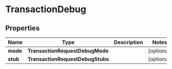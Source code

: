 

# TransactionDebug

## Properties

Name | Type | Description | Notes
------------ | ------------- | ------------- | -------------
**mode** | **TransactionRequestDebugMode** |  |  [optional]
**stub** | **TransactionRequestDebugStubs** |  |  [optional]



